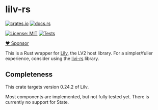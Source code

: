 # lilv-rs

[![crates.io](https://img.shields.io/crates/v/lilv.svg)](https://crates.io/crates/lilv)
[![docs.rs](https://docs.rs/lilv/badge.svg)](https://docs.rs/lilv)

[![License: MIT](https://img.shields.io/badge/License-MIT-green.svg)](https://opensource.org/licenses/MIT)
[![Tests](https://github.com/wmedrano/lilv-rs/actions/workflows/test.yml/badge.svg)](https://github.com/wmedrano/lilv-rs/actions/workflows/test.yml)

[:heart: Sponsor](https://github.com/sponsors/wmedrano)

This is a Rust wrapper for [Lilv](http://drobilla.net/software/lilv),
the LV2 host library. For a simpler/fuller experience, consider using
the [livi-rs](https://github.com/wmedrano/livi-rs) library.

## Completeness

This crate targets version 0.24.2 of Lilv.

Most components are implemented, but not fully tested yet. There is currently no support for State.
